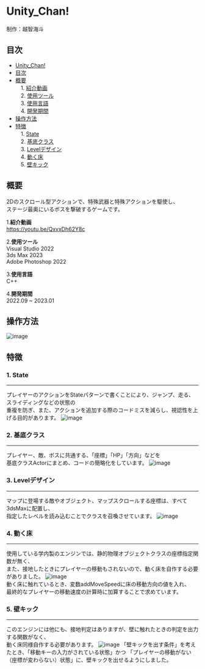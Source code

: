 <a id="anchor1"></a>
# Unity_Chan!
制作：越智海斗

<a id="anchor2"></a>
## 目次
* [Unity_Chan!](#anchor1)
* [目次](#anchor2)
* [概要](#anchor3)<br>
　1. [紹介動画](#anchor4)<br>
　2. [使用ツール](#anchor5)<br>
　3. [使用言語](#anchor6)<br>
　4. [開発期間](#anchor7)<br>
* [操作方法](#anchor8)
* [特徴](#anchor9)<br>
　1. [State](#anchor10)<br>
　2. [基底クラス](#anchor11)<br>
　3. [Levelデザイン](#anchor12)<br>
　4. [動く床](#anchor13)<br>
　5. [壁キック](#anchor14)<br>

<a id="anchor3"></a>
## 概要
  2Dのスクロール型アクションで、特殊武器と特殊アクションを駆使し、<br>
  ステージ最奥にいるボスを撃破するゲームです。

<a id="anchor4"></a>
1.**紹介動画**<br>
<https://youtu.be/QxvxDh62Y8c>

<a id="anchor5"></a>
2.**使用ツール**<br>
Visual Studio 2022<br>
3ds Max 2023<br>
Adobe Photoshop 2022<br>


<a id="anchor6"></a>
3.**使用言語**<br>
C++<br>


<a id="anchor7"></a>
4.**開発期間**<br>
2022.09 ~ 2023.01<br>

<a id="anchor8"></a>
## 操作方法
![image](https://user-images.githubusercontent.com/109284106/213832976-033ceea1-2a82-4b48-b7f1-92c980e166d0.png)

<a id="anchor9"></a>
## 特徴

<a id="anchor10"></a>
### **1. State**<br>
---
  プレイヤーのアクションをStateパターンで書くことにより、ジャンプ、走る、スライディングなどの状態の<br>
  重複を防ぎ、また、アクションを追加する際のコードミスを減らし、視認性を上げる目的があります。
  ![image](https://user-images.githubusercontent.com/109284106/212590520-b2fd050d-3223-457d-8049-a5ac1750b227.png)
  <br>

<a id="anchor11"></a>
### **2. 基底クラス**<br>
---
  プレイヤー、敵、ボスに共通する、「座標」「HP」「方向」などを<br>
  基底クラスActorにまとめ、コードの簡略化をしています。
  ![image](https://user-images.githubusercontent.com/109284106/212590983-78d5c010-3fc2-4640-80e4-c07103b94b6c.png)
  <br>

<a id="anchor12"></a>
### **3. Levelデザイン**<br>
---
  マップに登場する敵やオブジェクト、マップスクロールする座標は、すべて3dsMaxに配置し、<br>
  指定したレベルを読み込むことでクラスを召喚させています。
  ![image](https://user-images.githubusercontent.com/109284106/212591366-83e8552f-9010-422a-b9a9-520fb572243f.png)

<a id="anchor13"></a>
### **4. 動く床**<br>
---
  使用している学内製のエンジンでは、静的物理オブジェクトクラスの座標指定関数が無く、<br>
  また、接地したときにプレイヤーの移動もされないので、動く床を自作する必要がありました。
  ![image](https://user-images.githubusercontent.com/109284106/212591437-4b9b0f2e-d678-4239-8af3-eb09fca0c689.png)<br>
  動く床に触れているとき、変数addMoveSpeedに床の移動方向の値を入れ、<br>
  最終的なプレイヤーの移動速度の計算時に加算することで求めています。
  <br>

<a id="anchor14"></a>
### **5. 壁キック**<br>
---
  このエンジンには他にも、接地判定はありますが、壁に触れたときの判定を出力する関数がなく、<br>
  動く床同様自作する必要があります。
  ![image](https://user-images.githubusercontent.com/109284106/212591579-adb3c9f9-ff25-497b-88d3-b0d908ca8b90.png)
  「壁キックを出す条件」を考えたとき、「移動キーの入力がされている状態」かつ
「プレイヤーの移動がない（座標が変わらない）状態」に、壁キックを出せるようにしました。

